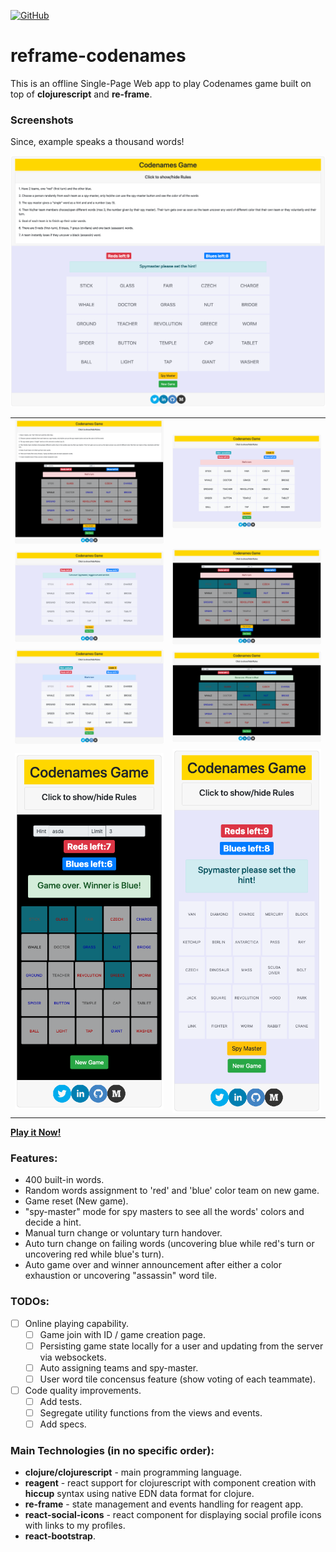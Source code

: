 [![GitHub](https://img.shields.io/github/license/lprakashv/reframe-codenames?style=flat-square)](LICENSE)

# reframe-codenames

This is an offline Single-Page Web app to play Codenames game built on top of **clojurescript** and **re-frame**.

### Screenshots
Since, example speaks a thousand words!

<table>
    <tr>
        <img src="demo/Screenshot_2021-02-17_reframe_codenames_1.png" />
    </tr>
    <tr>
        <td><img src="demo/Screenshot_2021-02-17_reframe_codenames_2.png" /></td>
        <td><img src="demo/Screenshot_2021-02-17_reframe_codenames_3.png" /></td>
    </tr>
    <tr>
        <td><img src="demo/Screenshot_2021-02-17_reframe_codenames_4.png" /></td>
        <td><img src="demo/Screenshot_2021-02-17_reframe_codenames_5.png" /></td>
    </tr>
    <tr>
        <td><img src="demo/Screenshot_2021-02-17_reframe_codenames_7.png" /></td>
        <td><img src="demo/Screenshot_2021-02-17_reframe_codenames_8.png" /></td>
    </tr>
    <tr>
        <td><img src="demo/Screenshot_2021-02-17_reframe_codenames_9.png" /></td>
        <td><img src="demo/Screenshot_2021-02-17_reframe_codenames_10.png" /></td>
    </tr>
</table>

[**Play it Now!**](https://lprakashv.github.io/reframe-codenames/)

### Features:
* 400 built-in words.
* Random words assignment to 'red' and 'blue' color team on new game.
* Game reset (New game).
* "spy-master" mode for spy masters to see all the words' colors and decide a hint.
* Manual turn change or voluntary turn handover.
* Auto turn change on failing words (uncovering blue while red's turn or uncovering red while blue's turn).
* Auto game over and winner announcement after either a color exhaustion or uncovering "assassin" word tile.

### TODOs:
- [ ] Online playing capability.
    - [ ] Game join with ID / game creation page.
    - [ ] Persisting game state locally for a user and updating from the server via websockets.
    - [ ] Auto assigning teams and spy-master.
    - [ ] User word tile concensus feature (show voting of each teammate). 
- [ ] Code quality improvements.
    - [ ] Add tests.
    - [ ] Segregate utility functions from the views and events.
    - [ ] Add specs.

### Main Technologies (in no specific order):
* **clojure/clojurescript** - main programming language.
* **reagent** - react support for clojurescript with component creation with **hiccup** syntax using native EDN data format for clojure.
* **re-frame** - state management and events handling for reagent app.
* **react-social-icons** - react component for displaying social profile icons with links to my profiles.
* **react-bootstrap**.
